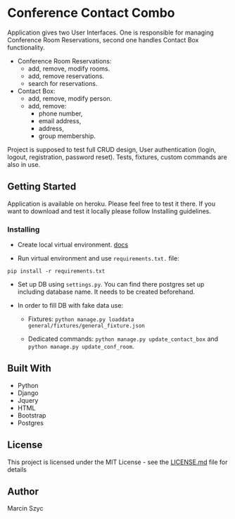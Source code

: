 # Conference Contact Combo

Application gives two User Interfaces. One is responsible for managing Conference Room Reservations, second one handles Contact Box functionality.

* Conference Room Reservations:
  * add, remove, modify rooms.
  * add, remove reservations.
  * search for reservations.
* Contact Box:
  * add, remove, modify person.
  * add, remove:
    * phone number,
    * email address,
    * address,
    * group membership.
    
Project is supposed to test full CRUD design, User authentication (login, logout, registration, password reset). Tests, fixtures, custom commands are also in use.

## Getting Started

Application is available on heroku. Please feel free to test it there. If you want to download and test it locally please follow Installing guidelines.

### Installing

* Create local virtual environment. [docs](https://docs.python.org/3/tutorial/venv.html)

* Run virtual environment and use ```requirements.txt.``` file:

```
pip install -r requirements.txt
```
* Set up DB using ```settings.py```. You can find there postgres set up including database name. It needs to be created beforehand.

* In order to fill DB with fake data use:
  * Fixtures:
  ```python manage.py loaddata general/fixtures/general_fixture.json```
  
  * Dedicated commands:
  ```python manage.py update_contact_box``` and ```python manage.py update_conf_room```.

## Built With

* Python
* Django
* Jquery
* HTML
* Bootstrap
* Postgres

## License

This project is licensed under the MIT License - see the [LICENSE.md](LICENSE.md) file for details

## Author

Marcin Szyc
